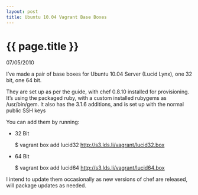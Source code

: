 ```yaml
---
layout: post
title: Ubuntu 10.04 Vagrant Base Boxes
---
```


# {{ page.title }}

<p class="meta">07/05/2010</p>

I’ve made a pair of base boxes for Ubuntu 10.04 Server (Lucid Lynx), one 32 bit, one 64 bit.

They are set up as per the guide, with chef 0.8.10 installed for provisioning. It’s using the packaged ruby, with a custom installed rubygems as /usr/bin/gem. It also has the 3.1.6 additions, and is set up with the normal public SSH keys

You can add them by running:

* 32 Bit

    $ vagrant box add lucid32 http://s3.lds.li/vagrant/lucid32.box

* 64 Bit

    $ vagrant box add lucid64 http://s3.lds.li/vagrant/lucid64.box

I intend to update them occasionally as new versions of chef are released, will package updates as needed.
